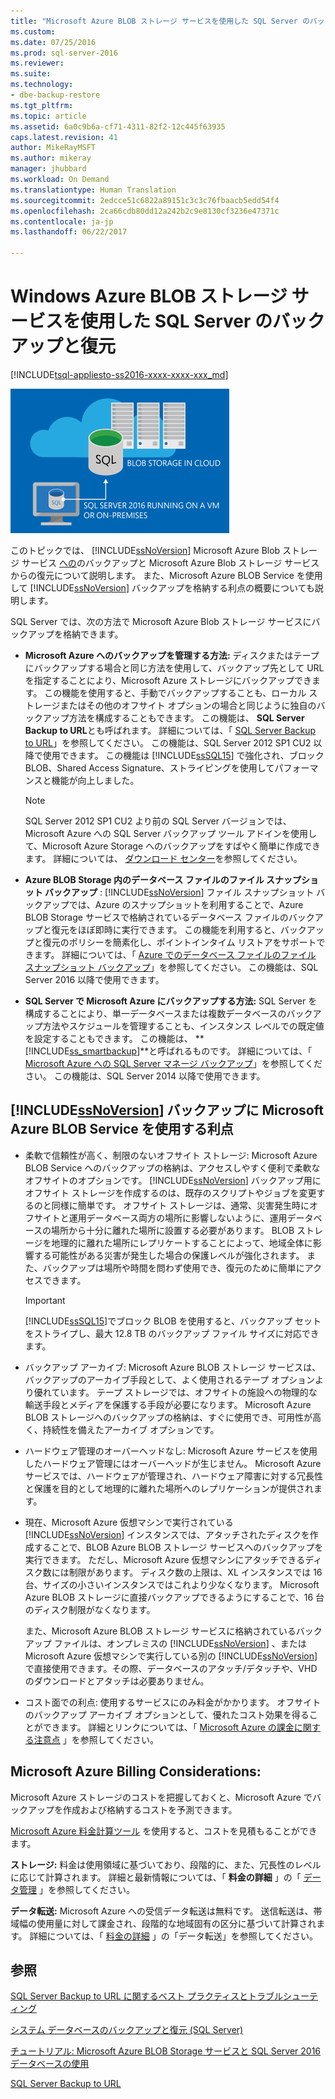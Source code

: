 ```yaml
---
title: "Microsoft Azure BLOB ストレージ サービスを使用した SQL Server のバックアップと復元 | Microsoft Docs"
ms.custom: 
ms.date: 07/25/2016
ms.prod: sql-server-2016
ms.reviewer: 
ms.suite: 
ms.technology:
- dbe-backup-restore
ms.tgt_pltfrm: 
ms.topic: article
ms.assetid: 6a0c9b6a-cf71-4311-82f2-12c445f63935
caps.latest.revision: 41
author: MikeRayMSFT
ms.author: mikeray
manager: jhubbard
ms.workload: On Demand
ms.translationtype: Human Translation
ms.sourcegitcommit: 2edcce51c6822a89151c3c3c76fbaacb5edd54f4
ms.openlocfilehash: 2ca66cdb80dd12a242b2c9e8130cf3236e47371c
ms.contentlocale: ja-jp
ms.lasthandoff: 06/22/2017

---
```

# <a name="sql-server-backup-and-restore-with-microsoft-azure-blob-storage-service"></a>Windows Azure BLOB ストレージ サービスを使用した SQL Server のバックアップと復元
[!INCLUDE[tsql-appliesto-ss2016-xxxx-xxxx-xxx_md](../../includes/tsql-appliesto-ss2016-xxxx-xxxx-xxx-md.md)]

  ![Azure BLOB へのバックアップのグラフィック](../../relational-databases/backup-restore/media/backup-to-azure-blob-graphic.png "Azure BLOB へのバックアップのグラフィック")  
  
 このトピックでは、 [!INCLUDE[ssNoVersion](../../includes/ssnoversion-md.md)] Microsoft Azure Blob ストレージ サービス [への](http://www.windowsazure.com/develop/net/how-to-guides/blob-storage/)のバックアップと Microsoft Azure Blob ストレージ サービスからの復元について説明します。 また、Microsoft Azure BLOB Service を使用して [!INCLUDE[ssNoVersion](../../includes/ssnoversion-md.md)] バックアップを格納する利点の概要についても説明します。  
  
 SQL Server では、次の方法で Microsoft Azure Blob ストレージ サービスにバックアップを格納できます。  
  
-   **Microsoft Azure へのバックアップを管理する方法:** ディスクまたはテープにバックアップする場合と同じ方法を使用して、バックアップ先として URL を指定することにより、Microsoft Azure ストレージにバックアップできます。 この機能を使用すると、手動でバックアップすることも、ローカル ストレージまたはその他のオフサイト オプションの場合と同じように独自のバックアップ方法を構成することもできます。 この機能は、 **SQL Server Backup to URL**とも呼ばれます。 詳細については、「 [SQL Server Backup to URL](../../relational-databases/backup-restore/sql-server-backup-to-url.md)」を参照してください。 この機能は、SQL Server 2012 SP1 CU2 以降で使用できます。 この機能は [!INCLUDE[ssSQL15](../../includes/sssql15-md.md)] で強化され、ブロック BLOB、Shared Access Signature、ストライピングを使用してパフォーマンスと機能が向上しました。  
  
    > [!NOTE]  
    >  SQL Server 2012 SP1 CU2 より前の SQL Server バージョンでは、Microsoft Azure への SQL Server バックアップ ツール アドインを使用して、Microsoft Azure Storage へのバックアップをすばやく簡単に作成できます。 詳細については、 [ダウンロード センター](http://go.microsoft.com/fwlink/?LinkID=324399)を参照してください。  
  
-   **Azure BLOB Storage 内のデータベース ファイルのファイル スナップショット バックアップ** : [!INCLUDE[ssNoVersion](../../includes/ssnoversion-md.md)] ファイル スナップショット バックアップでは、Azure のスナップショットを利用することで、Azure BLOB Storage サービスで格納されているデータベース ファイルのバックアップと復元をほぼ即時に実行できます。 この機能を利用すると、バックアップと復元のポリシーを簡素化し、ポイントインタイム リストアをサポートできます。 詳細については、「 [Azure でのデータベース ファイルのファイル スナップショット バックアップ](../../relational-databases/backup-restore/file-snapshot-backups-for-database-files-in-azure.md)」を参照してください。 この機能は、SQL Server 2016 以降で使用できます。  
  
-   **SQL Server で Microsoft Azure にバックアップする方法:** SQL Server を構成することにより、単一データベースまたは複数データベースのバックアップ方法やスケジュールを管理することも、インスタンス レベルでの既定値を設定することもできます。 この機能は、 **[!INCLUDE[ss_smartbackup](../../includes/ss-smartbackup-md.md)]**と呼ばれるものです。 詳細については、「 [Microsoft Azure への SQL Server マネージ バックアップ](../../relational-databases/backup-restore/sql-server-managed-backup-to-microsoft-azure.md)」を参照してください。 この機能は、SQL Server 2014 以降で使用できます。  
  
## <a name="benefits-of-using-the-microsoft-azure-blob-service-for-includessnoversionincludesssnoversion-mdmd-backups"></a>[!INCLUDE[ssNoVersion](../../includes/ssnoversion-md.md)] バックアップに Microsoft Azure BLOB Service を使用する利点  
  
-   柔軟で信頼性が高く、制限のないオフサイト ストレージ: Microsoft Azure BLOB Service へのバックアップの格納は、アクセスしやすく便利で柔軟なオフサイトのオプションです。 [!INCLUDE[ssNoVersion](../../includes/ssnoversion-md.md)] バックアップ用にオフサイト ストレージを作成するのは、既存のスクリプトやジョブを変更するのと同様に簡単です。 オフサイト ストレージは、通常、災害発生時にオフサイトと運用データベース両方の場所に影響しないように、運用データベースの場所から十分に離れた場所に設置する必要があります。 BLOB ストレージを地理的に離れた場所にレプリケートすることによって、地域全体に影響する可能性がある災害が発生した場合の保護レベルが強化されます。 また、バックアップは場所や時間を問わず使用でき、復元のために簡単にアクセスできます。  
  
    > [!IMPORTANT]  
    >  [!INCLUDE[ssSQL15](../../includes/sssql15-md.md)]でブロック BLOB を使用すると、バックアップ セットをストライプし、最大 12.8 TB のバックアップ ファイル サイズに対応できます。  
  
-   バックアップ アーカイブ: Microsoft Azure BLOB ストレージ サービスは、バックアップのアーカイブ手段として、よく使用されるテープ オプションより優れています。 テープ ストレージでは、オフサイトの施設への物理的な輸送手段とメディアを保護する手段が必要になります。 Microsoft Azure BLOB ストレージへのバックアップの格納は、すぐに使用でき、可用性が高く、持続性を備えたアーカイブ オプションです。  
  
-   ハードウェア管理のオーバーヘッドなし: Microsoft Azure サービスを使用したハードウェア管理にはオーバーヘッドが生じません。 Microsoft Azure サービスでは、ハードウェアが管理され、ハードウェア障害に対する冗長性と保護を目的として地理的に離れた場所へのレプリケーションが提供されます。  
  
-   現在、Microsoft Azure 仮想マシンで実行されている [!INCLUDE[ssNoVersion](../../includes/ssnoversion-md.md)] インスタンスでは、アタッチされたディスクを作成することで、BLOB Azure BLOB ストレージ サービスへのバックアップを実行できます。 ただし、Microsoft Azure 仮想マシンにアタッチできるディスク数には制限があります。 ディスク数の上限は、XL インスタンスでは 16 台、サイズの小さいインスタンスではこれより少なくなります。 Microsoft Azure BLOB ストレージに直接バックアップできるようにすることで、16 台のディスク制限がなくなります。  
  
     また、Microsoft Azure BLOB ストレージ サービスに格納されているバックアップ ファイルは、オンプレミスの [!INCLUDE[ssNoVersion](../../includes/ssnoversion-md.md)] 、または Microsoft Azure 仮想マシンで実行している別の [!INCLUDE[ssNoVersion](../../includes/ssnoversion-md.md)] で直接使用できます。その際、データベースのアタッチ/デタッチや、VHD のダウンロードとアタッチは必要ありません。  
  
-   コスト面での利点: 使用するサービスにのみ料金がかかります。 オフサイトのバックアップ アーカイブ オプションとして、優れたコスト効果を得ることができます。 詳細とリンクについては、「 [Microsoft Azure の課金に関する注意点](#Billing) 」を参照してください。  
  
##  <a name="Billing"></a> Microsoft Azure Billing Considerations:  
 Microsoft Azure ストレージのコストを把握しておくと、Microsoft Azure でバックアップを作成および格納するコストを予測できます。  
  
 [Microsoft Azure 料金計算ツール](http://go.microsoft.com/fwlink/?LinkId=277060) を使用すると、コストを見積もることができます。  
  
 **ストレージ:** 料金は使用領域に基づいており、段階的に、また、冗長性のレベルに応じて計算されます。 詳細と最新情報については、「 **料金の詳細** 」の「 [データ管理](http://go.microsoft.com/fwlink/?LinkId=277059) 」を参照してください。  
  
 **データ転送:** Microsoft Azure への受信データ転送は無料です。 送信転送は、帯域幅の使用量に対して課金され、段階的な地域固有の区分に基づいて計算されます。 詳細については、「 [料金の詳細](http://go.microsoft.com/fwlink/?LinkId=277061) 」の「データ転送」を参照してください。  
  
## <a name="see-also"></a>参照  

[SQL Server Backup to URL に関するベスト プラクティスとトラブルシューティング](../../relational-databases/backup-restore/sql-server-backup-to-url-best-practices-and-troubleshooting.md)   

[システム データベースのバックアップと復元 &#40;SQL Server&#41;](../../relational-databases/backup-restore/back-up-and-restore-of-system-databases-sql-server.md)   

[チュートリアル: Microsoft Azure BLOB Storage サービスと SQL Server 2016 データベースの使用](../tutorial-use-azure-blob-storage-service-with-sql-server-2016.md)

[SQL Server Backup to URL](../../relational-databases/backup-restore/sql-server-backup-to-url.md)  
  
  

